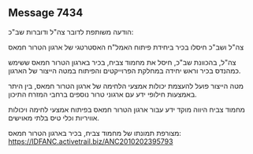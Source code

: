 ## Message 7434

הודעה משותפת לדובר צה"ל ודוברות שב"כ:

צה"ל ושב"כ חיסלו בכיר ביחידת פיתוח האמל"ח האסטרטגי של ארגון הטרור חמאס

צה"ל, בהכוונת שב"כ, חיסל את מחמוד צביח, בכיר בארגון הטרור חמאס ששימש כמהנדס בכיר וראש יחידה במחלקת הפרוייקטים והפיתוח במטה הייצור של הארגון. 

מטה הייצור פועל להעצמת יכולות אמצעי הלחימה של ארגון הטרור חמאס, בין היתר באמצעות חילופי ידע עם ארגוני טרור נוספים ברחבי המזרח התיכון.

מחמוד צביח היווה מוקד ידע עבור ארגון הטרור חמאס בפיתוח אמצעי לחימה ויכולות אוויריות וכלי טיס בלתי מאוישים.

מצורפת תמונתו של מחמוד צביח, בכיר בארגון הטרור חמאס: https://IDFANC.activetrail.biz/ANC2010202395793

